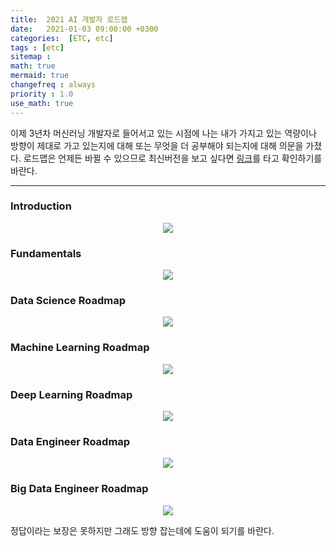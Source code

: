 ```yaml
---
title:  2021 AI 개발자 로드맵
date:   2021-01-03 09:00:00 +0300
categories:  [ETC, etc]
tags : [etc]
sitemap :
math: true
mermaid: true
changefreq : always
priority : 1.0
use_math: true
---
```



이제 3년차 머신러닝 개발자로 들어서고 있는 시점에 나는 내가 가지고 있는 역량이나 방향이 제대로 가고 있는지에 대해 또는 무엇을 더 공부해야 되는지에 대해 의문을 가졌다. 로드맵은 언제든 바뀔 수 있으므로 최신버전을 보고 싶다면 [링크](https://github.com/AMAI-GmbH/AI-Expert-Roadmap/)를 타고 확인하기를 바란다.

----------

### Introduction

<p align="center">
      <img src="../assets/images/intro.svg"/>
</p>


### Fundamentals

<p align="center">
      <img src="../assets/images/fundamentals.svg"/>
</p>

### Data Science Roadmap

<p align="center">
      <img src="../assets/images/datascience.svg"/>
</p>

### Machine Learning Roadmap

<p align="center">
      <img src="../assets/images/machine_learning.svg"/>
</p>


### Deep Learning Roadmap

<p align="center">
      <img src="../assets/images/deep_learning.svg"/>
</p>

### Data Engineer Roadmap

<p align="center">
      <img src="../assets/images/data_engineer.svg"/>
</p>

### Big Data Engineer Roadmap

<p align="center">
      <img src="../assets/images/big_data_engineer.svg"/>
</p>


정답이라는 보장은 못하지만 그래도 방향 잡는데에 도움이 되기를 바란다.